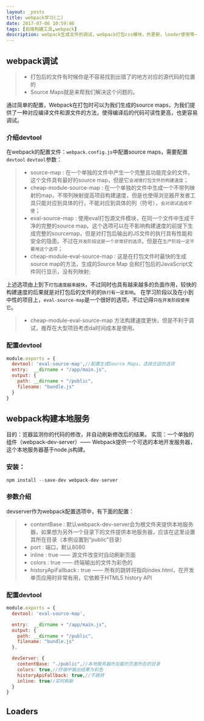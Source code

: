 ```yaml
---
layout: _posts
title: webpack学习(二)
date: 2017-07-06 10:59:46
tags: [前端构建工具,webpack]  
description: webpack生成文件的调试，webpack打包css模块，热更新，loader使用等~~
---
```


## webpack调试
>* 打包后的文件有时候你是不容易找到出错了的地方对应的源代码的位置的
>* Source Maps就是来帮我们解决这个问题的。

通过简单的配置，Webpack在打包时可以为我们生成的source maps，为我们提供了一种对应编译文件和源文件的方法，使得编译后的代码可读性更高，也更容易调试。
### 介绍devtool
在webpack的配置文件：`webpack.config.js`中配置source maps，需要配置`devtool`
`devtool`参数：
>* source-map : 在一个单独的文件中产生一个完整且功能完全的文件。这个文件具有最好的source map，但是它`会减慢打包文件的构建速度`；
>* cheap-module-source-map : 在一个单独的文件中生成一个不带列映射的map，不带列映射提高项目构建速度，但是也使得浏览器开发者工具只能对应到具体的行，不能对应到具体的列（符号），`会对调试造成不便`；
>* eval-source-map : 使用eval打包源文件模块，在同一个文件中生成干净的完整的source map。这个选项可以在不影响构建速度的前提下生成完整的sourcemap，但是对打包后输出的JS文件的执行具有性能和安全的隐患。不过在`开发阶段这是一个非常好的选项`，但是在`生产阶段一定不要用这个选项`；
>* cheap-module-eval-source-map : 这是在打包文件时最快的生成source map的方法，生成的Source Map 会和打包后的JavaScript文件同行显示，没有列映射;

上述选项由上到下`打包速度越来越快`，不过同时也具有越来越多的负面作用，较快的构建速度的后果就是对打包后的文件的的`执行有一定影响`。
在学习阶段以及在小到中性的项目上，`eval-source-map`是一个很好的选项，不过记得`只在开发阶段使用它`。

>* cheap-module-eval-source-map 方法构建速度更快，但是不利于调试，推荐在大型项目考虑da时间成本是使用。

### 配置devtool
``` javascript
module.exports = {
  devtool: 'eval-source-map',//配置生成Source Maps，选择合适的选项
  entry:  __dirname + "/app/main.js",
  output: {
    path: __dirname + "/public",
    filename: "bundle.js"
  }
}
```

## webpack构建本地服务
目的：览器监测你的代码的修改，并自动刷新修改后的结果。
实现：一个单独的组件（webpack-dev-server）—— Webpack提供一个可选的本地开发服务器，这个本地服务器基于node.js构建。
### 安装：
``` javascript
npm install --save-dev webpack-dev-server
```
### 参数介绍
devserver作为webpack配置选项中，有下面的配置：

>* contentBase : 默认webpack-dev-server会为根文件夹提供本地服务器，如果想为另外一个目录下的文件提供本地服务器，应该在这里设置其所在目录（本例设置到“public"目录）
>* port : 端口，默认8080
>* inline : true —— 源文件改变时自动刷新页面
>* colors : true —— 终端输出的文件为彩色的
>* historyApiFallback : true —— 所有的跳转将指向index.html，在开发单页应用时非常有用，它依赖于HTML5 history API


### 配置devtool
``` javascript
module.exports = {
  devtool: 'eval-source-map',

  entry:  __dirname + "/app/main.js",
  output: {
    path: __dirname + "/public",
    filename: "bundle.js"
  },

  devServer: {
    contentBase: "./public",//本地服务器所加载的页面所在的目录
    colors: true,//终端中输出结果为彩色
    historyApiFallback: true,//不跳转
    inline: true//实时刷新
  } 
}
```

## Loaders